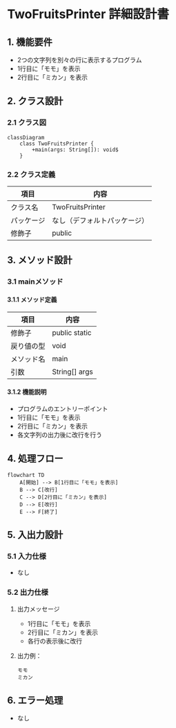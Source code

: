 # TwoFruitsPrinter 詳細設計書

## 1. 機能要件

- 2つの文字列を別々の行に表示するプログラム
- 1行目に「モモ」を表示
- 2行目に「ミカン」を表示

## 2. クラス設計

### 2.1 クラス図

```mermaid
classDiagram
    class TwoFruitsPrinter {
        +main(args: String[]): void$
    }
```

### 2.2 クラス定義

| 項目 | 内容 |
|------|------|
| クラス名 | TwoFruitsPrinter |
| パッケージ | なし（デフォルトパッケージ） |
| 修飾子 | public |

## 3. メソッド設計

### 3.1 mainメソッド

#### 3.1.1 メソッド定義

| 項目 | 内容 |
|------|------|
| 修飾子 | public static |
| 戻り値の型 | void |
| メソッド名 | main |
| 引数 | String[] args |

#### 3.1.2 機能説明

- プログラムのエントリーポイント
- 1行目に「モモ」を表示
- 2行目に「ミカン」を表示
- 各文字列の出力後に改行を行う

## 4. 処理フロー

```mermaid
flowchart TD
    A[開始] --> B[1行目に「モモ」を表示]
    B --> C[改行]
    C --> D[2行目に「ミカン」を表示]
    D --> E[改行]
    E --> F[終了]
```

## 5. 入出力設計

### 5.1 入力仕様

- なし

### 5.2 出力仕様

1. 出力メッセージ
   - 1行目に「モモ」を表示
   - 2行目に「ミカン」を表示
   - 各行の表示後に改行

1. 出力例：

   ```text
   モモ
   ミカン
   ```

## 6. エラー処理

- なし
